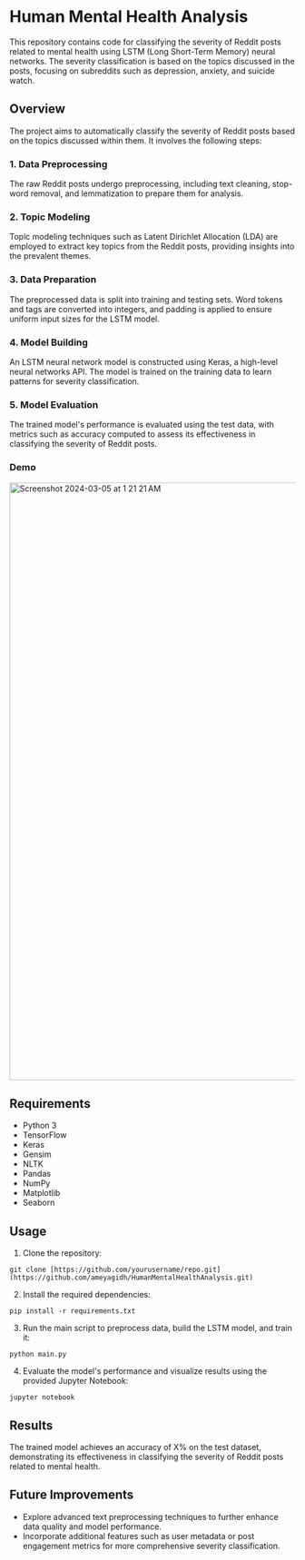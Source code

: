 # Human Mental Health Analysis

This repository contains code for classifying the severity of Reddit posts related to mental health using LSTM (Long Short-Term Memory) neural networks. The severity classification is based on the topics discussed in the posts, focusing on subreddits such as depression, anxiety, and suicide watch.

## Overview
The project aims to automatically classify the severity of Reddit posts based on the topics discussed within them. It involves the following steps:

### 1. Data Preprocessing
The raw Reddit posts undergo preprocessing, including text cleaning, stop-word removal, and lemmatization to prepare them for analysis.

### 2. Topic Modeling
Topic modeling techniques such as Latent Dirichlet Allocation (LDA) are employed to extract key topics from the Reddit posts, providing insights into the prevalent themes.

### 3. Data Preparation
The preprocessed data is split into training and testing sets. Word tokens and tags are converted into integers, and padding is applied to ensure uniform input sizes for the LSTM model.

### 4. Model Building
An LSTM neural network model is constructed using Keras, a high-level neural networks API. The model is trained on the training data to learn patterns for severity classification.

### 5. Model Evaluation
The trained model's performance is evaluated using the test data, with metrics such as accuracy computed to assess its effectiveness in classifying the severity of Reddit posts.

### Demo

<img width="1053" alt="Screenshot 2024-03-05 at 1 21 21 AM" src="https://github.com/ameyagidh/HumanMentalHealthAnalysis/assets/65457905/48569e24-2561-466e-90ba-59257da5f105">


## Requirements
- Python 3
- TensorFlow
- Keras
- Gensim
- NLTK
- Pandas
- NumPy
- Matplotlib
- Seaborn

## Usage
1. Clone the repository:
```
git clone [https://github.com/yourusername/repo.git](https://github.com/ameyagidh/HumanMentalHealthAnalysis.git)
```
2. Install the required dependencies:
```
pip install -r requirements.txt
```
3. Run the main script to preprocess data, build the LSTM model, and train it:
```
python main.py
```
4. Evaluate the model's performance and visualize results using the provided Jupyter Notebook:
```
jupyter notebook
```

## Results
The trained model achieves an accuracy of X% on the test dataset, demonstrating its effectiveness in classifying the severity of Reddit posts related to mental health.

## Future Improvements
- Explore advanced text preprocessing techniques to further enhance data quality and model performance.
- Incorporate additional features such as user metadata or post engagement metrics for more comprehensive severity classification.

